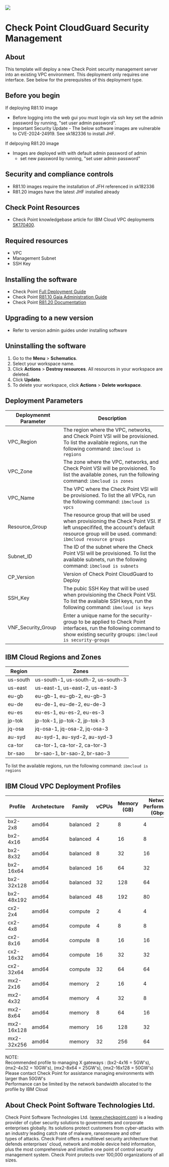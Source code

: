 ![](https://github.com/joe-at-cp/checkpoint-iaas-mgmt-ibm-vpc/blob/master/CloudGuard_IaaS.jpg?v=4&s=100)

# Check Point CloudGuard Security Management

## About
This template will deploy a new Check Point security management server into an existing VPC environment. This deployment only requires one interface. See below for the prerequisites of this deployment type.

## Before you begin
If deploying R81.10 image
  - Before logging into the web gui you must login via ssh key set the admin password by running, "set user admin password".
  - Important Security Update - The below software images are vulnerable to CVE-2024-24919. See sk182336 to install JHF.

If delpoying R81.20 image
  - Images are deployed with with default admin password of admin
    - set new password by running, "set user admin password"
## Security and compliance controls
 - R81.10 images require the installation of JFH referenced in sk182336
 - R81.20 images have the latest JHF installed already
    
## Check Point Resources
- Check Point knowledgebase article for IBM Cloud VPC deployments [SK170400](https://supportcenter.checkpoint.com/supportcenter/portal?eventSubmit_doGoviewsolutiondetails=&solutionid=sk170400&partition=Basic&product=Security).

## Required resources
- VPC
- Management Subnet
- SSH Key

## Installing the software
- Check Point [Full Deployment Guide](https://supportcenter.checkpoint.com/supportcenter/portal?action=portlets.DCFileAction&eventSubmit_doGetdcdetails=&fileid=112069)
- Check Point [R81.10 Gaia Administration Guide](https://sc1.checkpoint.com/documents/R81.10/WebAdminGuides/EN/CP_R81.10_Gaia_AdminGuide/Topics-GAG/Getting_Started.htm?tocpath=_____6)
- Check Point [R81.20 Documentation](https://support.checkpoint.com/results/sk/sk173903)

## Upgrading to a new version
- Refer to version admin  guides under installing software

## Uninstalling the software

1. Go to the **Menu** > **Schematics**.
2. Select your workspace name. 
3. Click **Actions** > **Destroy resources**. All resources in your workspace are deleted.
4. Click **Update**.
5. To delete your workspace, click **Actions** > **Delete workspace**.

## Deployment Parameters
| Deploymenmt Parameter | Description |
|-----------------------|-------------|
| VPC_Region | The region where the VPC, networks, and Check Point VSI will be provisioned. To list the available regions, run  the following command: ```ibmcloud is regions```|
| VPC_Zone   | The zone where the VPC, networks, and Check Point VSI will be provisioned. To list the available zones, run  the following command: ```ibmcloud is zones```|
| VPC_Name  | The VPC where the Check Point VSI will be provisioned. To list the all VPCs, run  the following command: ```ibmcloud is vpcs```|
| Resource_Group | The resource group that will be used when provisioning the Check Point VSI. If left unspecififed, the account's default resource group will be used. command: ```ibmcloud resource groups``` |
| Subnet_ID  | The ID of the subnet where the Check Point  VSI will be provisioned.  To list the available subnets, run  the following command: ```ibmcloud is subnets```|
| CP_Version | Version of Check Point CloudGuard to Deploy |
| SSH_Key       | The pubic SSH Key that will be used when provisioning the Check Point  VSI. To list the available SSH keys, run  the following command: ```ibmcloud is keys``` |
| VNF_Security_Group | Enter a unique name for the security-group to be applied to Check Point interfaces, run the following command to show existing security groups: ```ibmcloud is security-groups```  |


## IBM Cloud Regions and Zones
| Region | Zones |
|--------|-------|
| us-south | us-south-1, us-south-2, us-south-3 |
| us-east  | us-east-1, us-east-2, us-east-3 |
| eu-gb    | eu-gb-1, eu-gb-2, eu-gb-3 |
| eu-de    | eu-de-1, eu-de-2, eu-de-3 |
| eu-es    | eu-es-1, eu-es-2, eu-es-3 |
| jp-tok   | jp-tok-1, jp-tok-2, jp-tok-3 |
| jq-osa   | jq-osa-1, jq-osa-2, jq-osa-3 |
| au-syd   | au-syd-1, au-syd-2, au-syd-3 |
| ca-tor   | ca-tor-1, ca-tor-2, ca-tor-3 |
| br-sao   | br-sao-1, br-sao-2, br-sao-3 |

To list the available regions, run the following command: ```ibmcloud is regions```
 
## IBM Cloud VPC Deployment Profiles
| Profile   | Archetecture | Family     | vCPUs | Memory (GB) | Network Performance (Gbps)|       
|-----------|--------------|------------|-------|-------------|---------------------------|
|bx2-2x8    |     amd64    |   balanced |  2    |   8         |  4   |
|bx2-4x16   |     amd64    |   balanced |  4    |   16        |  8   |
|bx2-8x32   |     amd64    |   balanced |  8    |   32        |  16  |
|bx2-16x64  |     amd64    |   balanced |  16   |   64        |  32  | 
|bx2-32x128 |     amd64    |   balanced |  32   |   128       |  64  |
|bx2-48x192 |     amd64    |   balanced |  48   |   192       |  80  |
|cx2-2x4    |     amd64    |   compute  |  2    |   4         |  4   |
|cx2-4x8    |     amd64    |   compute  |  4    |   8         |  8   | 
|cx2-8x16   |     amd64    |   compute  |  8    |   16        |  16  | 
|cx2-16x32  |     amd64    |   compute  |  16   |   32        |  32  |
|cx2-32x64  |     amd64    |   compute  |  32   |   64        |  64  | 
|mx2-2x16   |     amd64    |   memory   |  2    |   16        |  4   |   
|mx2-4x32   |     amd64    |   memory   |  4    |   32        |  8   |
|mx2-8x64   |     amd64    |   memory   |  8    |   64        |  16  |  
|mx2-16x128 |     amd64    |   memory   |  16   |   128       |  32  |  
|mx2-32x256 |     amd64    |   memory   |  32   |   256       |  64  |  

NOTE: <br>
Recommended profile to managing X gateways : (bx2-4x16 = 5GW's), (mx2-4x32 = 10GW's), (mx2-8x64 = 25GW's), (mx2-16x128 = 50GW's) <br>
Please contact Check Point for assistance managing environments with larger than 50GW's <br>
Performance can be limited by the network bandwidth allocated to the profile by IBM Cloud <br>

## About Check Point Software Technologies Ltd.
Check Point Software Technologies Ltd. (www.checkpoint.com) is a leading provider of cyber security solutions to governments and corporate <br> 
enterprises globally. Its solutions protect customers from cyber-attacks with an industry leading catch rate of malware, ransomware and other <br>
types of attacks. Check Point offers a multilevel security architecture that defends enterprises’ cloud, network and mobile device held information, <br>
plus the most comprehensive and intuitive one point of control security management system. Check Point protects over 100,000 organizations of all sizes. <br>
